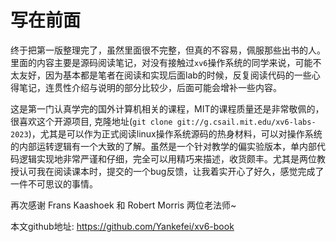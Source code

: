 # 写在前面



终于把第一版整理完了，虽然里面很不完整，但真的不容易，佩服那些出书的人。里面的内容主要是源码阅读笔记，对没有接触过`xv6`操作系统的同学来说，可能不太友好，因为基本都是笔者在阅读和实现后面lab的时候，反复阅读代码的一些心得笔记，连贯性介绍与说明的部分比较少，后面可能会增补一些内容。

这是第一门认真学完的国外计算机相关的课程，MIT的课程质量还是非常敬佩的，很喜欢这个开源项目, 克隆地址(`git clone git://g.csail.mit.edu/xv6-labs-2023`)，尤其是可以作为正式阅读linux操作系统源码的热身材料，可以对操作系统的内部运转逻辑有一个大致的了解。虽然是一个针对教学的偏实验版本，单内部代码逻辑实现地非常严谨和仔细，完全可以用精巧来描述，收货颇丰。尤其是两位教授认可我在阅读课本时，提交的一个bug反馈，让我着实开心了好久，感觉完成了一件不可思议的事情。

再次感谢 Frans Kaashoek 和 Robert Morris 两位老法师~



本文github地址: https://github.com/Yankefei/xv6-book

